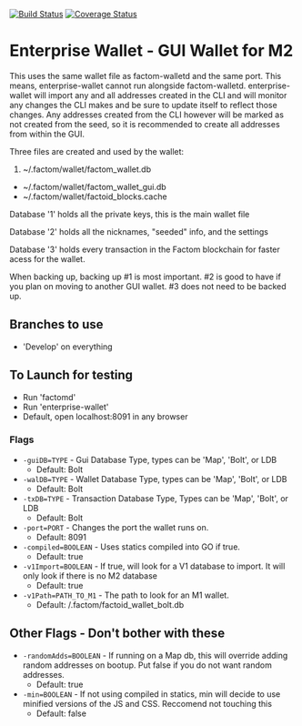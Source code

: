 [![Build Status](https://travis-ci.org/FactomProject/enterprise-wallet.svg?branch=master)](https://travis-ci.org/FactomProject/enterprise-wallet)
[![Coverage Status](https://coveralls.io/repos/github/FactomProject/enterprise-wallet/badge.svg?branch=master)](https://coveralls.io/github/FactomProject/enterprise-wallet?branch=master)

# Enterprise Wallet - GUI Wallet for M2
This uses the same wallet file as factom-walletd and the same port. This means, enterprise-wallet cannot run alongside factom-walletd. enterprise-wallet will import any and all addresses created in the CLI and will monitor any changes the CLI makes and be sure to update itself to reflect those changes. Any addresses created from the CLI however will be marked as not created from the seed, so it is recommended to create all addresses from within the GUI.

Three files are created and used by the wallet:
 1. ~/.factom/wallet/factom_wallet.db
 - ~/.factom/wallet/factom_wallet_gui.db
 - ~/.factom/wallet/factoid_blocks.cache

Database '1' holds all the private keys, this is the main wallet file

Database '2' holds all the nicknames, "seeded" info, and the settings

Database '3' holds every transaction in the Factom blockchain for faster acess for the wallet.

When backing up, backing up #1 is most important. #2 is good to have if you plan on moving to another GUI wallet. #3 does not need to be backed up.


## Branches to use
 - 'Develop' on everything

## To Launch for testing
 - Run 'factomd'
 - Run 'enterprise-wallet'
 - Default, open localhost:8091 in any browser


### Flags
- ```-guiDB=TYPE``` - Gui Database Type, types can be 'Map', 'Bolt', or LDB
  - Default: Bolt
- ```-walDB=TYPE``` - Wallet Database Type, types can be 'Map', 'Bolt', or LDB
  - Default: Bolt
- ```-txDB=TYPE``` - Transaction Database Type, Types can be 'Map', 'Bolt', or LDB
  - Default: Bolt
- ```-port=PORT``` - Changes the port the wallet runs on.
  - Default: 8091
- ```-compiled=BOOLEAN``` - Uses statics compiled into GO if true.
  - Default: true
- ```-v1Import=BOOLEAN``` - If true, will look for a V1 database to import. It will only look if there is no M2 database
  - Default: true
- ```-v1Path=PATH_TO_M1``` - The path to look for an M1 wallet.
  - Default: /.factom/factoid_wallet_bolt.db

## Other Flags - Don't bother with these
- ```-randomAdds=BOOLEAN``` - If running on a Map db, this will override adding random addresses on bootup. Put false if you do not want random addresses.
  - Default: true
- ```-min=BOOLEAN``` - If not using compiled in statics, min will decide to use minified versions of the JS and CSS. Reccomend not touching this
  - Default: false
